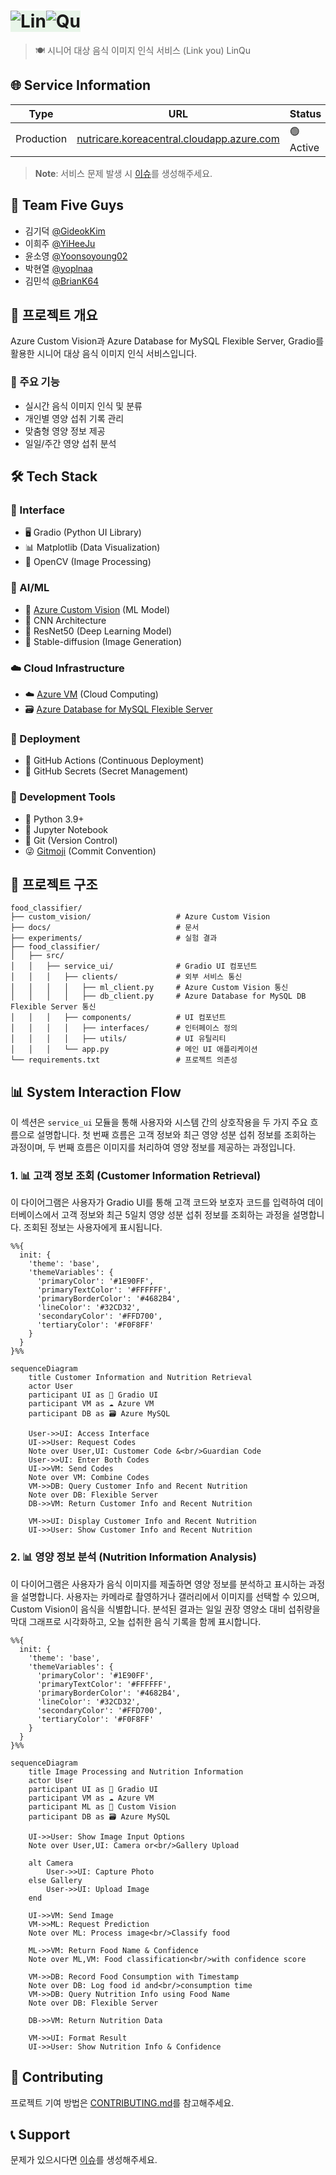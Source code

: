 # <img src="https://readme-typing-svg.herokuapp.com?font=Fira+Code&weight=700&size=40&pause=1000&color=FFFFFF&center=true&vCenter=true&repeat=false&random=false&width=65&height=40&lines=Lin" alt="Lin" style="background-color: #E8F5E9;"/><img src="https://readme-typing-svg.herokuapp.com?font=Fira+Code&weight=700&size=40&pause=1000&color=90EE90&center=true&vCenter=true&repeat=false&random=false&width=55&height=40&lines=Qu" alt="Qu" style="background-color: #E8F5E9;"/> 

> 🍽️ 시니어 대상 음식 이미지 인식 서비스 (Link you) LinQu

## 🌐 Service Information
| Type | URL | Status |
|------|-----|--------|
| Production | [nutricare.koreacentral.cloudapp.azure.com](https://nutricare.koreacentral.cloudapp.azure.com/) | 🟢 Active |

> **Note**: 서비스 문제 발생 시 [이슈](https://github.com/ms-five-guys/food-decoder/issues)를 생성해주세요.

## 👥 Team Five Guys
- 김기덕 [@GideokKim](https://github.com/GideokKim)
- 이희주 [@YiHeeJu](https://github.com/YiHeeJu)
- 윤소영 [@Yoonsoyoung02](https://github.com/Yoonsoyoung02)
- 박현열 [@yoplnaa](https://github.com/yoplnaa)
- 김민석 [@BrianK64](https://github.com/BrianK64)

## 📝 프로젝트 개요
Azure Custom Vision과 Azure Database for MySQL Flexible Server, Gradio를 활용한 시니어 대상 음식 이미지 인식 서비스입니다.

### 🎯 주요 기능
- 실시간 음식 이미지 인식 및 분류
- 개인별 영양 섭취 기록 관리
- 맞춤형 영양 정보 제공
- 일일/주간 영양 섭취 분석

## 🛠️ Tech Stack

### 🎨 Interface
- 🖥️ Gradio (Python UI Library)
- 📊 Matplotlib (Data Visualization)
- 📸 OpenCV (Image Processing)

### 🧠 AI/ML
- 🧠 [Azure Custom Vision](https://learn.microsoft.com/ko-kr/azure/cognitive-services/custom-vision-service/) (ML Model)
- 🔮 CNN Architecture
- 🎯 ResNet50 (Deep Learning Model)
- 🎨 Stable-diffusion (Image Generation)

### ☁️ Cloud Infrastructure
- ☁️ [Azure VM](https://learn.microsoft.com/ko-kr/azure/virtual-machines/) (Cloud Computing)
- 🗃️ [Azure Database for MySQL Flexible Server](https://learn.microsoft.com/ko-kr/azure/mysql/flexible-server/)

### 🚀 Deployment
- 🔄 GitHub Actions (Continuous Deployment)
- 🔐 GitHub Secrets (Secret Management)

### 🔨 Development Tools
- 🐍 Python 3.9+
- 📓 Jupyter Notebook
- 📝 Git (Version Control)
- 😜 [Gitmoji](https://gitmoji.dev/) (Commit Convention)

## 📁 프로젝트 구조
```
food_classifier/
├── custom_vision/                   # Azure Custom Vision
├── docs/                            # 문서
├── experiments/                     # 실험 결과
├── food_classifier/
│   ├── src/
│   │   ├── service_ui/              # Gradio UI 컴포넌트
│   │   │   ├── clients/             # 외부 서비스 통신
│   │   │   │   ├── ml_client.py     # Azure Custom Vision 통신
│   │   │   │   ├── db_client.py     # Azure Database for MySQL DB Flexible Server 통신
│   │   │   ├── components/          # UI 컴포넌트
│   │   │   │   ├── interfaces/      # 인터페이스 정의
│   │   │   │   ├── utils/           # UI 유틸리티
│   │   │   └── app.py               # 메인 UI 애플리케이션
└── requirements.txt                 # 프로젝트 의존성
```

## 📊 System Interaction Flow
이 섹션은 `service_ui` 모듈을 통해 사용자와 시스템 간의 상호작용을 두 가지 주요 흐름으로 설명합니다. 첫 번째 흐름은 고객 정보와 최근 영양 성분 섭취 정보를 조회하는 과정이며, 두 번째 흐름은 이미지를 처리하여 영양 정보를 제공하는 과정입니다.

### 1. 📊 고객 정보 조회 (Customer Information Retrieval)
이 다이어그램은 사용자가 Gradio UI를 통해 고객 코드와 보호자 코드를 입력하여 데이터베이스에서 고객 정보와 최근 5일치 영양 성분 섭취 정보를 조회하는 과정을 설명합니다. 조회된 정보는 사용자에게 표시됩니다.

```mermaid
%%{
  init: {
    'theme': 'base',
    'themeVariables': {
      'primaryColor': '#1E90FF',
      'primaryTextColor': '#FFFFFF',
      'primaryBorderColor': '#4682B4',
      'lineColor': '#32CD32',
      'secondaryColor': '#FFD700',
      'tertiaryColor': '#F0F8FF'
    }
  }
}%%

sequenceDiagram
    title Customer Information and Nutrition Retrieval
    actor User
    participant UI as 📱 Gradio UI
    participant VM as ☁️ Azure VM
    participant DB as 🗃️ Azure MySQL
    
    User->>UI: Access Interface
    UI->>User: Request Codes
    Note over User,UI: Customer Code &<br/>Guardian Code
    User->>UI: Enter Both Codes
    UI->>VM: Send Codes
    Note over VM: Combine Codes
    VM->>DB: Query Customer Info and Recent Nutrition
    Note over DB: Flexible Server
    DB->>VM: Return Customer Info and Recent Nutrition
    
    VM->>UI: Display Customer Info and Recent Nutrition
    UI->>User: Show Customer Info and Recent Nutrition
```

### 2. 📊 영양 정보 분석 (Nutrition Information Analysis)
이 다이어그램은 사용자가 음식 이미지를 제출하면 영양 정보를 분석하고 표시하는 과정을 설명합니다. 사용자는 카메라로 촬영하거나 갤러리에서 이미지를 선택할 수 있으며, Custom Vision이 음식을 식별합니다. 분석된 결과는 일일 권장 영양소 대비 섭취량을 막대 그래프로 시각화하고, 오늘 섭취한 음식 기록을 함께 표시합니다.

```mermaid
%%{
  init: {
    'theme': 'base',
    'themeVariables': {
      'primaryColor': '#1E90FF',
      'primaryTextColor': '#FFFFFF',
      'primaryBorderColor': '#4682B4',
      'lineColor': '#32CD32',
      'secondaryColor': '#FFD700',
      'tertiaryColor': '#F0F8FF'
    }
  }
}%%

sequenceDiagram
    title Image Processing and Nutrition Information
    actor User
    participant UI as 📱 Gradio UI
    participant VM as ☁️ Azure VM
    participant ML as 🧠 Custom Vision
    participant DB as 🗃️ Azure MySQL
    
    UI->>User: Show Image Input Options
    Note over User,UI: Camera or<br/>Gallery Upload
    
    alt Camera
        User->>UI: Capture Photo
    else Gallery
        User->>UI: Upload Image
    end
    
    UI->>VM: Send Image
    VM->>ML: Request Prediction
    Note over ML: Process image<br/>Classify food
    
    ML->>VM: Return Food Name & Confidence
    Note over ML,VM: Food classification<br/>with confidence score
    
    VM->>DB: Record Food Consumption with Timestamp
    Note over DB: Log food id and<br/>consumption time
    VM->>DB: Query Nutrition Info using Food Name
    Note over DB: Flexible Server
    
    DB->>VM: Return Nutrition Data
    
    VM->>UI: Format Result
    UI->>User: Show Nutrition Info & Confidence
```

## 🤝 Contributing
프로젝트 기여 방법은 [CONTRIBUTING.md](.github/CONTRIBUTING.md)를 참고해주세요.

## 📞 Support
문제가 있으시다면 [이슈](https://github.com/ms-five-guys/food-decoder/issues)를 생성해주세요.
